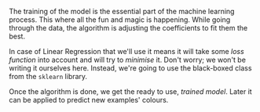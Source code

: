 The training of the model is the essential part of the machine learning process. This where all the fun and magic is happening. While going through the data, the algorithm is adjusting the coefficients to fit them the best.

In case of Linear Regression that we'll use it means it will take some _loss function_ into account and will try to _minimise_ it. Don't worry; we won't be writing it ourselves here. Instead, we're going to use the black-boxed class from the `sklearn` library.

Once the algorithm is done, we get the ready to use, _trained model_. Later it can be applied to predict new examples' colours.
